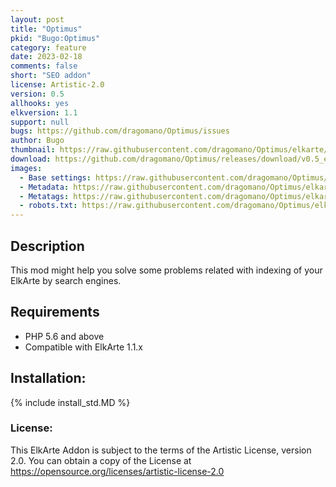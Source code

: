 ```yaml
---
layout: post
title: "Optimus"
pkid: "Bugo:Optimus"
category: feature
date: 2023-02-18
comments: false
short: "SEO addon"
license: Artistic-2.0
version: 0.5
allhooks: yes
elkversion: 1.1
support: null
bugs: https://github.com/dragomano/Optimus/issues
author: Bugo
thumbnail: https://raw.githubusercontent.com/dragomano/Optimus/elkarte/screenshots/base_settings.png
download: https://github.com/dragomano/Optimus/releases/download/v0.5_elkarte/optimus_elkarte.zip
images:
  - Base settings: https://raw.githubusercontent.com/dragomano/Optimus/elkarte/screenshots/base_settings.png
  - Metadata: https://raw.githubusercontent.com/dragomano/Optimus/elkarte/screenshots/metadata.png
  - Metatags: https://raw.githubusercontent.com/dragomano/Optimus/elkarte/screenshots/metatags.png
  - robots.txt: https://raw.githubusercontent.com/dragomano/Optimus/elkarte/screenshots/manage_robots.png
---
```


## Description
This mod might help you solve some problems related with indexing of your ElkArte by search engines.

## Requirements
  - PHP 5.6 and above
  - Compatible with ElkArte 1.1.x

## Installation:
{% include install_std.MD %}

### License:
This ElkArte Addon is subject to the terms of the Artistic License, version 2.0. You can obtain a copy of the License at https://opensource.org/licenses/artistic-license-2.0
